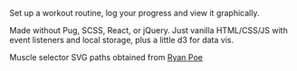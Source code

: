 Set up a workout routine, log your progress and view it graphically.

Made without Pug, SCSS, React, or jQuery.  Just vanilla HTML/CSS/JS with event listeners and local storage, plus a little d3 for data vis.

Muscle selector SVG paths obtained from [Ryan Poe](https://codepen.io/baublet/pen/PzjmpL)
